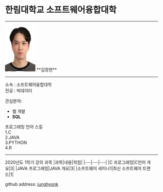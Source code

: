# 한림대학교 소프트웨어융합대학
---
<img src=김정현.jpg height=150 width=100>   
**김정현**

---

소속 : 소프트웨어융합대학   
전공 : 빅데이터   

관심분야:
* 웹 개발
* **SQL**


프로그래밍 언어 스킬   
1.C   
2.JAVA   
3.PYTHON    
4.R   

-------------

2020년도 1학기 강의 과목
|과목|내용|학점|
|---|---|---|
|C 프로그래밍|C언어 개요|3|
|JAVA 프로그래밍|JAVA 개요|3|
|소프트웨어 세미나1|최신 소프트웨어 트랜드|1|   

github address: [junghyonk][github]   

[github]:http://github.com/junghyonk


